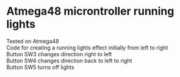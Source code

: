 # Atmega48 microntroller running lights

Tested on Atmega48  
Code for creating a running lights effect initially from left to right  
Button SW3 changes direction right to left  
Button SW4 changes direction back to left to right  
Button SW5 turns off lights
